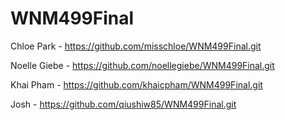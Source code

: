 # WNM499Final

Chloe Park - https://github.com/misschloe/WNM499Final.git

Noelle Giebe - https://github.com/noellegiebe/WNM499Final.git

Khai Pham - https://github.com/khaicpham/WNM499Final.git

Josh - https://github.com/qiushiw85/WNM499Final.git